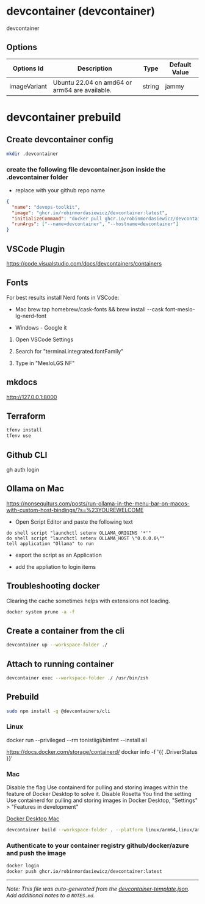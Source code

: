 
# devcontainer (devcontainer)

devcontainer

## Options

| Options Id | Description | Type | Default Value |
|-----|-----|-----|-----|
| imageVariant | Ubuntu 22.04 on amd64 or arm64 are available. | string | jammy |

# devcontainer prebuild

## Create devcontainer config

```bash
mkdir .devcontainer
```

### create the following file devcontainer.json inside the .devcontainer folder

* replace <my-github-repo-name> with your github repo name

```json
{
  "name": "devops-toolkit",
  "image": "ghcr.io/robinmordasiewicz/devcontainer:latest",
  "initializeCommand": "docker pull ghcr.io/robinmordasiewicz/devcontainer:latest",
  "runArgs": ["--name=devcontainer", "--hostname=devcontainer"]
}
```

## VSCode Plugin

https://code.visualstudio.com/docs/devcontainers/containers

## Fonts

For best results install Nerd fonts in VSCode:

* Mac brew tap homebrew/cask-fonts && brew install --cask font-meslo-lg-nerd-font

* Windows - Google it

1. Open VSCode Settings

2. Search for "terminal.integrated.fontFamily"

3. Type in "MesloLGS NF"

## mkdocs

http://127.0.0.1:8000

## Terraform

```bash
tfenv install
tfenv use
```

## Github CLI

gh auth login

## Ollama on Mac

https://nonsequiturs.com/posts/run-ollama-in-the-menu-bar-on-macos-with-custom-host-bindings/?s=%23YOUREWELCOME

* Open Script Editor and paste the following text

```
do shell script "launchctl setenv OLLAMA_ORIGINS '*'"
do shell script "launchctl setenv OLLAMA_HOST \"0.0.0.0\""
tell application "Ollama" to run
```

* export the script as an Application

* add the appliation to login items

## Troubleshooting docker

Clearing the cache sometimes helps with extensions not loading.

```bash
docker system prune -a -f
```
## Create a container from the cli

```bash
devcontainer up --workspace-folder ./
```

## Attach to running container

```bash
devcontainer exec --workspace-folder ./ /usr/bin/zsh
```

## Prebuild

```bash
sudo npm install -g @devcontainers/cli
```

### Linux

docker run --privileged --rm tonistiigi/binfmt --install all

https://docs.docker.com/storage/containerd/
docker info -f '{{ .DriverStatus }}'

### Mac

Disable the flag Use containerd for pulling and storing images within the feature of Docker Desktop to solve it.
Disable Rosetta
You find the setting Use containerd for pulling and storing images in Docker Desktop, "Settings" > "Features in development"

[Docker Desktop Mac](./docker-desktop-settings.png)

```bash
devcontainer build --workspace-folder . --platform linux/arm64,linux/amd64 --image-name ghcr.io/robinmordasiewicz/devcontainer:latest --output type=docker --no-cache true
```

### Authenticate to your container registry github/docker/azure and push the image

```bash
docker login
docker push ghcr.io/robinmordasiewicz/devcontainer:latest
```


---

_Note: This file was auto-generated from the [devcontainer-template.json](https://github.com/robinmordasiewicz/templates/blob/main/src/devcontainer/devcontainer-template.json).  Add additional notes to a `NOTES.md`._
